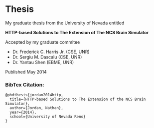 Thesis
===============================================================================

My graduate thesis from the University of Nevada entitled

__HTTP-based Solutions to The Extension of The NCS Brain Simulator__

Accepted by my graduate commitee

* Dr. Frederick C. Harris Jr. (CSE, UNR)
* Dr. Sergiu M. Dascalu (CSE, UNR)
* Dr. Yantau Shen (EBME, UNR)

Published May 2014

### BibTex Citation:

~~~~~~~~~~~~~~~~~~~~~~~~~~~~~~
@phdthesis{jordan2014http,
  title={HTTP-based Solutions to The Extension of the NCS Brain Simulator},
  author={Jordan, Nathan},
  year={2014},
  school={University of Nevada Reno}
}
~~~~~~~~~~~~~~~~~~~~~~~~~~~~~~
